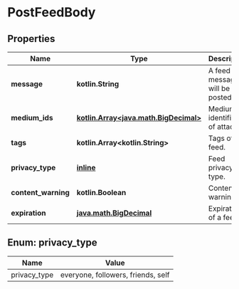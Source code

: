 
# PostFeedBody

## Properties
Name | Type | Description | Notes
------------ | ------------- | ------------- | -------------
**message** | **kotlin.String** | A feed message will be posted. |  [optional]
**medium_ids** | [**kotlin.Array&lt;java.math.BigDecimal&gt;**](java.math.BigDecimal.md) | Medium identifiers of attached. |  [optional]
**tags** | **kotlin.Array&lt;kotlin.String&gt;** | Tags of feed. |  [optional]
**privacy_type** | [**inline**](#Privacy_typeEnum) | Feed privacy type. |  [optional]
**content_warning** | **kotlin.Boolean** | Content warning. |  [optional]
**expiration** | [**java.math.BigDecimal**](java.math.BigDecimal.md) | Expiration of a feed. |  [optional]


<a name="Privacy_typeEnum"></a>
## Enum: privacy_type
Name | Value
---- | -----
privacy_type | everyone, followers, friends, self



